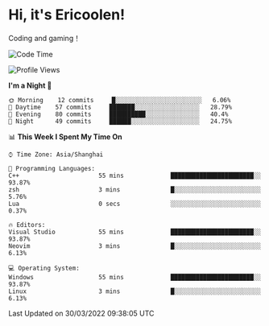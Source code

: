 # Hi, it's Ericoolen!
Coding and gaming！

<!--START_SECTION:waka-->
![Code Time](http://img.shields.io/badge/Code%20Time-191%20hrs%203%20mins-blue)

![Profile Views](http://img.shields.io/badge/Profile%20Views-4-blue)

**I'm a Night 🦉** 

```text
🌞 Morning    12 commits     █░░░░░░░░░░░░░░░░░░░░░░░░   6.06% 
🌆 Daytime    57 commits     ███████░░░░░░░░░░░░░░░░░░   28.79% 
🌃 Evening    80 commits     ██████████░░░░░░░░░░░░░░░   40.4% 
🌙 Night      49 commits     ██████░░░░░░░░░░░░░░░░░░░   24.75%

```


📊 **This Week I Spent My Time On** 

```text
⌚︎ Time Zone: Asia/Shanghai

💬 Programming Languages: 
C++                      55 mins             ███████████████████████░░   93.87% 
zsh                      3 mins              █░░░░░░░░░░░░░░░░░░░░░░░░   5.76% 
Lua                      0 secs              ░░░░░░░░░░░░░░░░░░░░░░░░░   0.37%

🔥 Editors: 
Visual Studio            55 mins             ███████████████████████░░   93.87% 
Neovim                   3 mins              █░░░░░░░░░░░░░░░░░░░░░░░░   6.13%

💻 Operating System: 
Windows                  55 mins             ███████████████████████░░   93.87% 
Linux                    3 mins              █░░░░░░░░░░░░░░░░░░░░░░░░   6.13%

```


 Last Updated on 30/03/2022 09:38:05 UTC
<!--END_SECTION:waka-->

